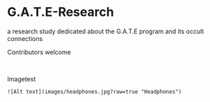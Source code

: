 G.A.T.E-Research
================

a research study dedicated about the G.A.T.E program and its occult connections

Contributors welcome

 

Imagetest

~~~~~~~~~~~~~~~~~~~~~~~~~~~~~~~~~~~~~~~~~~~~~~~~~~~~~~~~~~~~~~~~~~~~~~~~~~~~~~~~
![Alt text](images/headphones.jpg?raw=true "Headphones")
~~~~~~~~~~~~~~~~~~~~~~~~~~~~~~~~~~~~~~~~~~~~~~~~~~~~~~~~~~~~~~~~~~~~~~~~~~~~~~~~
